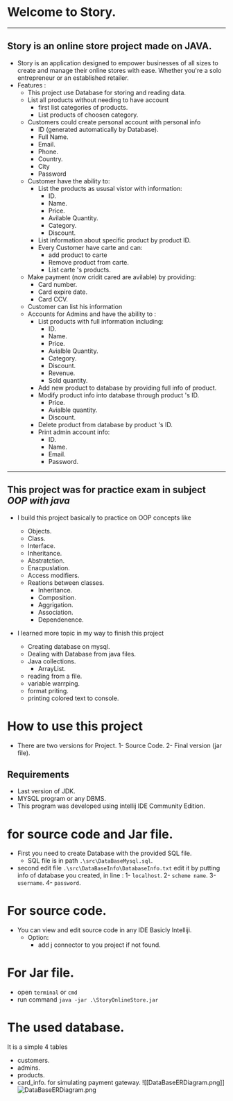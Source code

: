 
# Welcome to Story.
---
## Story is an online store project made on JAVA.

- Story is an application designed to empower businesses of all sizes to create and manage their online stores with ease. Whether you're a solo entrepreneur or an established retailer.
- Features :
	- This project use Database for storing and reading data.
	- List all products without needing to have account
		-	first list categories of products.
		-	List products of choosen category.
	- Customers could create personal account with personal info
		- ID (generated automatically by Database).
		- Full Name.
		- Email.
		- Phone.
		- Country.
		- City
		- Password
	- Customer have the ability to:
		- List the products as ususal vistor with information:
			- ID.
			- Name.
			- Price.
			- Avilable Quantity.
			- Category.
			- Discount.
		- List information about specific product by product ID.
		- Every Customer have carte and can:
			- add product to carte
			- Remove product from carte.
			- List carte 's products.
	- Make payment (now cridit cared are avilable) by providing:
		- Card number.
		- Card expire date.
		- Card CCV.
	- Customer can list his information
	- Accounts for Admins and have the ability to :
		- List products with full information including:
			- ID.
			- Name.
			- Price.
			- Avialble Quantity.
			- Category.
			- Discount.
			- Revenue.
			- Sold quantity.
		- Add new product to database by providing full info of product.
		- Modify product info into database through product 's ID.
			- Price.
			- Avialble quantity.
			- Discount.
		- Delete product from database by product 's ID.
		- Print admin account info:
			- ID.
			- Name.
			- Email.
			- Password.
---
##  This project was for practice exam in subject *OOP with java*
-  I build this project basically to practice on OOP concepts like
	-  Objects.
	-  Class.
	-  Interface.
	-  Inheritance.
	-  Abstratction.
	-  Enacpuslation.
	-  Access modifiers.
	-  Reations between classes.
		- Inheritance.
		- Composition.
		- Aggrigation.
		- Association.
		- Dependenence.

- I learned more topic in my way to finish this project
	- Creating database on mysql.
	- Dealing with Database from java files.
	- Java collections.
		- ArrayList.
	- reading from a file.
	- variable warrping.
	- format priting.
	- printing colored text to console.

# How to use this project

- There are two versions for Project.
	    1- Source Code. 
	    2- Final version (jar file).
    
## Requirements
- Last version of JDK.
- MYSQL program or any DBMS.
- This program was developed using intellij IDE Community Edition.

# for source code and Jar file.
- First you need to create Database with the provided SQL file.
	- SQL file is in path `.\src\DataBaseMysql.sql`.
- second edit file `.\src\DataBaseInfo\DatabaseInfo.txt` edit it by putting info of database you created, in line : 
	1- `localhost`.
	2- `scheme name`.
    3- `username`.
    4- `password`.

# For source code.
- You can view and edit source code in any IDE Basicly Intelliji.
	- Option:
		- add j connector to you project if not found. 

# For Jar file.
- open `terminal` or `cmd`
- run command `java -jar .\StoryOnlineStore.jar`

# The used database.
It is a simple 4 tables
- customers.
- admins.
- products.
- card_info. for simulating payment gateway.
![[DataBaseERDiagram.png]]
![DataBaseERDiagram.png](.\pics\DataBaseERDiagram.png)












